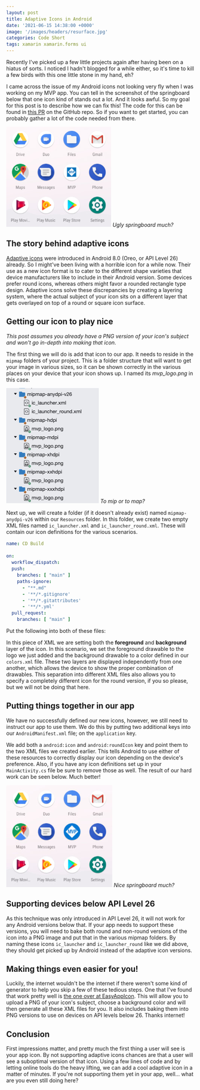 ```yaml
---
layout: post
title: Adaptive Icons in Android
date: '2021-06-15 14:38:00 +0000'
image: '/images/headers/resurface.jpg'
categories: Code Short
tags: xamarin xamarin.forms ui
---
```

Recently I've picked up a few little projects again after having been on a hiatus of sorts. I noticed I hadn't blogged for a while either, so it's time to kill a few birds with this one little stone in my hand, eh? 

I came across the issue of my Android icons not looking very fly when I was working on my MVP app. You can tell in the screenshot of the springboard below that one icon kind of stands out a lot. And it looks awful. So my goal for this post is to describe how we can fix this! The code for this can be found in [this PR](https://github.com/sthewissen/MVP/pull/98) on the GitHub repo. So if you want to get started, you can probably gather a lot of the code needed from there.

![Ugly springboard much?](/images/posts/uglyicons.jpg)
*Ugly springboard much?*

## The story behind adaptive icons

[Adaptive icons](https://developer.android.com/guide/practices/ui_guidelines/icon_design_adaptive) were introduced in Android 8.0 (Oreo, or API Level 26) already. So I might've been living with a horrible icon for a while now. Their use as a new icon format is to cater to the different shape varieties that device manufacturers like to include in their Android version. Some devices prefer round icons, whereas others might favor a rounded rectangle type design. Adaptive icons solve these discrepancies by creating a layering system, where the actual subject of your icon sits on a different layer that gets overlayed on top of a round or square icon surface.

## Getting our icon to play nice

*This post assumes you already have a PNG version of your icon's subject and won't go in-depth into making that icon.*

The first thing we will do is add that icon to our app. It needs to reside in the `mipmap` folders of your project. This is a folder structure that will want to get your image in various sizes, so it can be shown correctly in the various places on your device that your icon shows up. I named its *mvp_logo.png* in this case.

![To mip or to map?](/images/posts/mipmap.jpg)
*To mip or to map?*

Next up, we will create a folder (if it doesn't already exist) named `mipmap-anydpi-v26` within our `Resources` folder. In this folder, we create two empty XML files named `ic_launcher.xml` and `ic_launcher_round.xml`. These will contain our icon definitions for the various scenarios.

```yaml
name: CD Build

on:
  workflow_dispatch:
  push:
    branches: [ "main" ]
    paths-ignore:
      - "**.md"
      - '**/*.gitignore'
      - '**/*.gitattributes'
      - '**/*.yml'
  pull_request:
    branches: [ "main" ]
```

Put the following into both of these files:

<script src="https://gist.github.com/sthewissen/c1825ec497b91b797e49764a199981f3.js"></script>

In this piece of XML we are setting both the **foreground** and **background** layer of the icon. In this scenario, we set the foreground drawable to the logo we just added and the background drawable to a color defined in our `colors.xml` file. These two layers are displayed independently from one another, which allows the device to show the proper combination of drawables. This separation into different XML files also allows you to specify a completely different icon for the round version, if you so please, but we will not be doing that here.

## Putting things together in our app

We have no successfully defined our new icons, however, we still need to instruct our app to use them. We do this by putting two additional keys into our `AndroidManifest.xml` file; on the `application` key.

<script src="https://gist.github.com/sthewissen/8dc764d4ee1e78aaa24cbb11c51f0cf5.js"></script>

We add both a `android:icon` and `android:roundIcon` key and point them to the two XML files we created earlier. This tells Android to use either of these resources to correctly display our icon depending on the device's preference. Also, if you have any icon definitions set up in your `MainActivity.cs` file be sure to remove those as well. The result of our hard work can be seen below. Much better! 

![Nice springboard much?](/images/posts/goodicons.jpg)
*Nice springboard much?*

## Supporting devices below API Level 26

As this technique was only introduced in API Level 26, it will not work for any Android versions below that. If your app needs to support these versions, you will need to bake both round and non-round versions of the icon into a PNG image and put that in the various mipmap folders. By naming these icons `ic_launcher` and `ic_launcher_round` like we did above, they should get picked up by Android instead of the adaptive icon versions.

## Making things even easier for you!

Luckily, the internet wouldn't be the internet if there weren't some kind of generator to help you skip a few of these tedious steps. One that I've found that work pretty well is [the one over at EasyAppIcon](https://easyappicon.com/). This will allow you to upload a PNG of your icon's subject, choose a background color and will then generate all these XML files for you. It also includes baking them into PNG versions to use on devices on API levels below 26. Thanks internet!

## Conclusion

First impressions matter, and pretty much the first thing a user will see is your app icon. By not supporting adaptive icons chances are that a user will see a suboptimal version of that icon. Using a few lines of code and by letting online tools do the heavy lifting, we can add a cool adaptive icon in a matter of minutes. If you're not supporting them yet in your app, well... what are you even still doing here? 